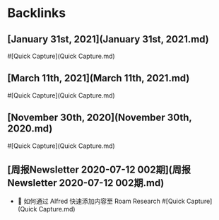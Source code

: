 
# Backlinks
## [January 31st, 2021](January 31st, 2021.md)

#[Quick Capture](Quick Capture.md)

## [March 11th, 2021](March 11th, 2021.md)

#[Quick Capture](Quick Capture.md)

## [November 30th, 2020](November 30th, 2020.md)

#[Quick Capture](Quick Capture.md)

## [周报Newsletter 2020-07-12 002期](周报Newsletter 2020-07-12 002期.md)
- 🦾 如何通过 Alfred 快速添加内容至 Roam Research #[Quick Capture](Quick Capture.md)

